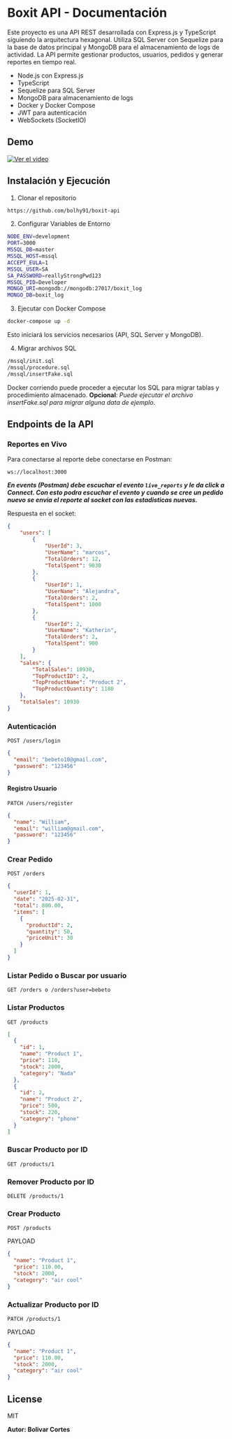 # Boxit API - Documentación

Este proyecto es una API REST desarrollada con Express.js y TypeScript siguiendo la arquitectura hexagonal. Utiliza SQL
Server con Sequelize para la base de datos principal y MongoDB para el almacenamiento de logs de actividad. La API
permite gestionar productos, usuarios, pedidos y generar reportes en tiempo real.

- Node.js con Express.js
- TypeScript
- Sequelize para SQL Server
- MongoDB para almacenamiento de logs
- Docker y Docker Compose
- JWT para autenticación
- WebSockets (SocketIO)

## Demo
[![Ver el video](https://img.youtube.com/vi/vXdviDxir30/0.jpg)](https://youtu.be/vXdviDxir30)



## Instalación y Ejecución

1. Clonar el repositorio

```sh
https://github.com/bolhy91/boxit-api
```

2. Configurar Variables de Entorno

```sh
NODE_ENV=development
PORT=3000
MSSQL_DB=master
MSSQL_HOST=mssql
ACCEPT_EULA=1
MSSQL_USER=SA
SA_PASSWORD=reallyStrongPwd123
MSSQL_PID=Developer
MONGO_URI=mongodb://mongodb:27017/boxit_log
MONGO_DB=boxit_log
```

3. Ejecutar con Docker Compose

```sh
docker-compose up -d
```

Esto iniciará los servicios necesarios (API, SQL Server y MongoDB).

4. Migrar archivos SQL

```sh
/mssql/init.sql
/mssql/procedure.sql
/mssql/insertFake.sql
```

Docker corriendo puede proceder a ejecutar los SQL para migrar tablas y procedimiento almacenado.
**Opcional**: _Puede ejecutar el archivo insertFake.sql para migrar alguna data de ejemplo._

## Endpoints de la API

### Reportes en Vivo

Para conectarse al reporte debe conectarse en Postman:

```http request
ws://localhost:3000
```

_**En events (Postman) debe escuchar el evento `live_reports` y le da click a **Connect**. Con esto podra escuchar el
evento
y cuando se cree un pedido nuevo se envia el reporte al socket con las estadisticas nuevas.**_

Respuesta en el socket:
```json
{
    "users": [
        {
            "UserId": 3,
            "UserName": "marcos",
            "TotalOrders": 12,
            "TotalSpent": 9030
        },
        {
            "UserId": 1,
            "UserName": "Alejandra",
            "TotalOrders": 2,
            "TotalSpent": 1000
        },
        {
            "UserId": 2,
            "UserName": "Katherin",
            "TotalOrders": 2,
            "TotalSpent": 900
        }
    ],
    "sales": {
        "TotalSales": 10930,
        "TopProductID": 2,
        "TopProductName": "Product 2",
        "TopProductQuantity": 1180
    },
    "totalSales": 10930
}
```

### Autenticación

```http request
POST /users/login
```

```json
{
  "email": "bebeto10@gmail.com",
  "password": "123456"
}
```

#### Registro Usuario

```http request
PATCH /users/register
```

```json
{
  "name": "William",
  "email": "william@gmail.com",
  "password": "123456"
}
```

### Crear Pedido

```http request
POST /orders
```

```json
{
  "userId": 1,
  "date": "2025-02-31",
  "total": 800.00,
  "items": [
    {
      "productId": 2,
      "quantity": 50,
      "priceUnit": 30
    }
  ]
}
```

### Listar Pedido o Buscar por usuario

```http request
GET /orders o /orders?user=bebeto
```

### Listar Productos

```http request
GET /products
```

```json
[
  {
    "id": 1,
    "name": "Product 1",
    "price": 110,
    "stock": 2000,
    "category": "Nada"
  },
  {
    "id": 2,
    "name": "Product 2",
    "price": 500,
    "stock": 220,
    "category": "phone"
  }
]
```

### Buscar Producto por ID

```http request
GET /products/1
```

### Remover Producto por ID

```http request
DELETE /products/1
```

### Crear Producto

```http request
POST /products
```

PAYLOAD

```json
{
  "name": "Product 1",
  "price": 110.00,
  "stock": 2000,
  "category": "air cool"
}
```

### Actualizar Producto por ID

```http request
PATCH /products/1
```

PAYLOAD

```json
{
  "name": "Product 1",
  "price": 110.00,
  "stock": 2000,
  "category": "air cool"
}
```
## License

MIT

**Autor: Bolivar Cortes**





